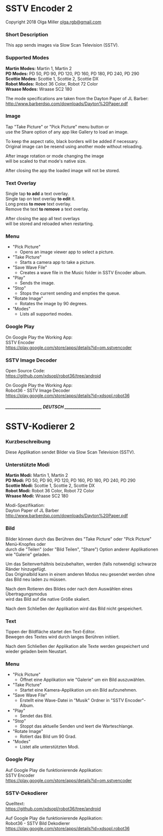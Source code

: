 # SSTV Encoder 2

Copyright 2018 Olga Miller <olga.rgb@gmail.com>

### Short Description

This app sends images via Slow Scan Television (SSTV).

### Supported Modes

**Martin Modes:**  Martin 1, Martin 2  
**PD Modes:**      PD 50, PD 90, PD 120, PD 160, PD 180, PD 240, PD 290  
**Scottie Modes:** Scottie 1, Scottie 2, Scottie DX  
**Robot Modes:**   Robot 36 Color, Robot 72 Color  
**Wraase Modes:**  Wraase SC2 180

The mode specifications are taken from the Dayton Paper of JL Barber:  
http://www.barberdsp.com/downloads/Dayton%20Paper.pdf

### Image

Tap "Take Picture" or "Pick Picture" menu button or  
use the Share option of any app like Gallery to load an image.

To keep the aspect ratio, black borders will be added if necessary.  
Original image can be resend using another mode without reloading.

After image rotation or mode changing the image  
will be scaled to that mode's native size.

After closing the app the loaded image will not be stored.

### Text Overlay

Single tap **to add** a text overlay.  
Single tap on text overlay **to edit** it.  
Long press **to move** text overlay.  
Remove the text **to remove** a text overlay.

After closing the app all text overlays  
will be stored and reloaded when restarting.

### Menu

* "Pick Picture"
  - Opens an image viewer app to select a picture.
* "Take Picture"
  - Starts a camera app to take a picture.
* "Save Wave File"
  - Creates a wave file in the Music folder in SSTV Encoder album.
* "Play"
  - Sends the image.
* "Stop"
  - Stops the current sending and empties the queue.
* "Rotate Image"
  - Rotates the image by 90 degrees.
* "Modes"
  - Lists all supported modes.

### Google Play

On Google Play the Working App:  
SSTV Encoder  
https://play.google.com/store/apps/details?id=om.sstvencoder

### SSTV Image Decoder

Open Source Code:  
https://github.com/xdsopl/robot36/tree/android

On Google Play the Working App:  
Robot36 - SSTV Image Decoder  
https://play.google.com/store/apps/details?id=xdsopl.robot36

##### __________________ DEUTSCH __________________  

# SSTV-Kodierer 2

### Kurzbeschreibung

Diese Applikation sendet Bilder via Slow Scan Television (SSTV).

### Unterstützte Modi

**Martin Modi:**  Martin 1, Martin 2  
**PD Modi:**      PD 50, PD 90, PD 120, PD 160, PD 180, PD 240, PD 290  
**Scottie Modi:** Scottie 1, Scottie 2, Scottie DX  
**Robot Modi:**   Robot 36 Color, Robot 72 Color  
**Wraase Modi:**  Wraase SC2 180

Modi-Spezifikation:  
Dayton Paper of JL Barber  
http://www.barberdsp.com/downloads/Dayton%20Paper.pdf

### Bild

Bilder können durch das Berühren des "Take Picture" oder "Pick Picture" Menü-Knopfes oder  
durch die "Teilen" (oder "Bild Teilen", "Share") Option anderer Applikationen wie "Galerie" geladen.

Um das Seitenverhältnis beizubehalten, werden (falls notwendig) schwarze Ränder hinzugefügt.  
Das Originalbild kann in einem anderen Modus neu gesendet werden ohne das Bild neu laden zu müssen.

Nach dem Rotieren des Bildes oder nach dem Auswählen eines Übertragungsmodus  
wird das Bild auf die native Größe skaliert.

Nach dem Schließen der Applikation wird das Bild nicht gespeichert.

### Text

Tippen der Bildfläche startet den Text-Editor.  
Bewegen des Textes wird durch langes Berühren initiiert.

Nach dem Schließen der Applikation alle Texte werden gespeichert und wieder geladen beim Neustart.

### Menu

* "Pick Picture"
  - Öffnet eine Applikation wie "Galerie" um ein Bild auszuwählen.
* "Take Picture"
  - Startet eine Kamera-Applikation um ein Bild aufzunehmen.
* "Save Wave File"
  - Erstellt eine Wave-Datei in "Musik" Ordner in "SSTV Encoder"-Album.
* "Play"
  - Sendet das Bild.
* "Stop"
  - Stoppt das aktuelle Senden und leert die Warteschlange.
* "Rotate Image"
  - Rotiert das Bild um 90 Grad.
* "Modes"
  - Listet alle unterstützten Modi.

### Google Play

Auf Google Play die funktionierende Applikation:  
SSTV Encoder  
https://play.google.com/store/apps/details?id=om.sstvencoder

### SSTV-Dekodierer

Quelltext:  
https://github.com/xdsopl/robot36/tree/android

Auf Google Play die funktionierende Applikation:  
Robot36 - SSTV Bild Dekodierer  
https://play.google.com/store/apps/details?id=xdsopl.robot36
